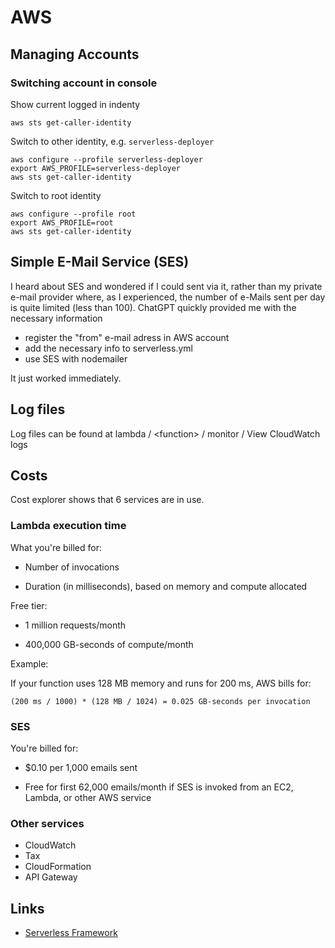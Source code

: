 # AWS

## Managing Accounts

### Switching account in console

Show current logged in indenty

```
aws sts get-caller-identity
```

Switch to other identity, e.g. `serverless-deployer`

```
aws configure --profile serverless-deployer
export AWS_PROFILE=serverless-deployer
aws sts get-caller-identity
```

Switch to root identity

```
aws configure --profile root
export AWS_PROFILE=root
aws sts get-caller-identity
```

## Simple E-Mail Service (SES)

I heard about SES and wondered if I could sent via it, rather than my private e-mail provider where, as I experienced, the number of e-Mails sent per day is quite limited (less than 100).
ChatGPT quickly provided me with the necessary information

- register the "from" e-mail adress in AWS account
- add the necessary info to serverless.yml
- use SES with nodemailer

It just worked immediately.

## Log files

Log files can be found at lambda / \<function\> / monitor / View CloudWatch logs

## Costs

Cost explorer shows that 6 services are in use.

### Lambda execution time

What you're billed for:

- Number of invocations

- Duration (in milliseconds), based on memory and compute allocated

Free tier:

- 1 million requests/month

- 400,000 GB-seconds of compute/month

Example:

If your function uses 128 MB memory and runs for 200 ms, AWS bills for:

```
(200 ms / 1000) * (128 MB / 1024) = 0.025 GB-seconds per invocation
```

### SES

You're billed for:

- $0.10 per 1,000 emails sent

- Free for first 62,000 emails/month if SES is invoked from an EC2, Lambda, or other AWS service

### Other services

- CloudWatch
- Tax
- CloudFormation
- API Gateway

## Links

- [Serverless Framework](./aws-serverless.md)
